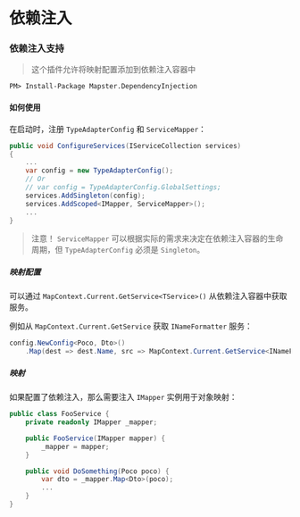 # 依赖注入



### 依赖注入支持

> 这个插件允许将映射配置添加到依赖注入容器中

    PM> Install-Package Mapster.DependencyInjection



#### 如何使用

在启动时，注册 `TypeAdapterConfig` 和 `ServiceMapper`：

```csharp
public void ConfigureServices(IServiceCollection services)
{
    ...
    var config = new TypeAdapterConfig();
    // Or
    // var config = TypeAdapterConfig.GlobalSettings;
    services.AddSingleton(config);
    services.AddScoped<IMapper, ServiceMapper>();
    ...
}
```

> 注意！ `ServiceMapper` 可以根据实际的需求来决定在依赖注入容器的生命周期，但 `TypeAdapterConfig` 必须是 `Singleton`。

##### 映射配置

可以通过  `MapContext.Current.GetService<TService>()`  从依赖注入容器中获取服务。

例如从 `MapContext.Current.GetService` 获取 `INameFormatter` 服务：

```csharp
config.NewConfig<Poco, Dto>()
    .Map(dest => dest.Name, src => MapContext.Current.GetService<INameFormatter>().Format(src.Name));
```

##### 映射

如果配置了依赖注入，那么需要注入 `IMapper` 实例用于对象映射：

```csharp
public class FooService {
    private readonly IMapper _mapper;

    public FooService(IMapper mapper) {
        _mapper = mapper;
    }

    public void DoSomething(Poco poco) {
        var dto = _mapper.Map<Dto>(poco);
        ...
    }
}
```